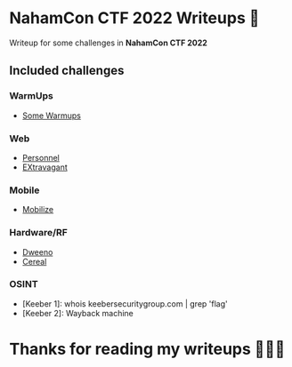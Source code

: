 # NahamCon CTF 2022  Writeups :triangular_flag_on_post:
Writeup for some challenges in **NahamCon CTF 2022**

## Included challenges

### WarmUps
 - [Some Warmups](https://github.com/vichhika/CTF-Writeup/tree/main/NahamCon%20CTF%202022/WarmUps)
### Web
 - [Personnel](https://github.com/vichhika/CTF-Writeup/tree/main/NahamCon%20CTF%202022/Personnel)
 - [EXtravagant](https://github.com/vichhika/CTF-Writeup/tree/main/NahamCon%20CTF%202022/EXtravagant)
### Mobile
 - [Mobilize](Mobilize)
### Hardware/RF
 - [Dweeno](Dweeno)
 - [Cereal](Cereal)
### OSINT
 - [Keeber 1]: whois keebersecuritygroup.com | grep 'flag'
 - [Keeber 2]: Wayback machine

# Thanks for reading my writeups 🙂🙂🙂
